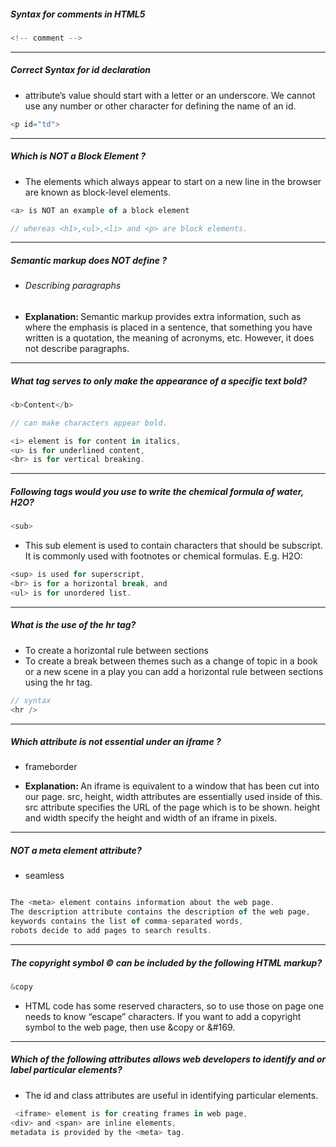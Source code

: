 ##### Syntax for comments in HTML5

```js
<!-- comment -->
```

---

##### Correct Syntax for id declaration

- attribute’s value should start with a letter or an underscore. We cannot use any number or other character for defining the name of an id.

```js
<p id="td">
```

---

##### Which is NOT a Block Element ?

- The elements which always appear to start on a new line in the browser are known as block-level elements.

```js
<a> is NOT an example of a block element

// whereas <h1>,<ul>,<li> and <p> are block elements.
```

---

##### Semantic markup does NOT define ?

- ###### Describing paragraphs
- <strong> Explanation: </strong> Semantic markup provides extra information, such as where the emphasis is placed in a sentence, that something you have written is a quotation, the meaning of acronyms, etc. However, it does not describe paragraphs.

---

##### What tag serves to only make the appearance of a specific text bold?

```js
<b>Content</b>

// can make characters appear bold.
```

```js
<i> element is for content in italics,
<u> is for underlined content,
<br> is for vertical breaking.
```

---

##### Following tags would you use to write the chemical formula of water, H2O?

```js
<sub>
```

- This sub element is used to contain characters that should be subscript. It is commonly used with footnotes or chemical formulas. E.g. H2O:

```js
<sup> is used for superscript,
<br> is for a horizontal break, and
<ul> is for unordered list.
```

---

##### What is the use of the hr tag?

- To create a horizontal rule between sections
- To create a break between themes such as a change of topic in a book or a new scene in a play you can add a horizontal rule between sections using the hr tag.

```js
// syntax
<hr />
```

---

##### Which attribute is not essential under an iframe ?

- frameborder

- <strong> Explanation: </strong> An iframe is equivalent to a window that has been cut into our page. src, height, width attributes are essentially used inside of this. src attribute specifies the URL of the page which is to be shown. height and width specify the height and width of an iframe in pixels.

---

##### NOT a meta element attribute?

- seamless

```js

The <meta> element contains information about the web page.
The description attribute contains the description of the web page,
keywords contains the list of comma-separated words,
robots decide to add pages to search results.
```

---

##### The copyright symbol © can be included by the following HTML markup?

```js
&copy
```

- HTML code has some reserved characters, so to use those on page one needs to know “escape” characters. If you want to add a copyright symbol to the web page, then use &copy or &#169.

---

##### Which of the following attributes allows web developers to identify and or label particular elements?

- The id and class attributes are useful in identifying particular elements.

```js
 <iframe> element is for creating frames in web page,
<div> and <span> are inline elements,
metadata is provided by the <meta> tag.
```
